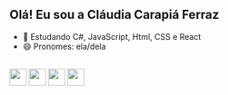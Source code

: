 ## Olá! Eu sou a Cláudia Carapiá Ferraz

- 🌱 Estudando C#, JavaScript, Html, CSS e React
- 😄 Pronomes: ela/dela

<div style="display inline-block"> <br>
    <img align="center" height="30" width "40" src="https://cdn.jsdelivr.net/gh/devicons/devicon/icons/csharp/csharp-original.svg" />
    <img align="center" height="30" width "40" src="https://cdn.jsdelivr.net/gh/devicons/devicon/icons/javascript/javascript-original.svg" />
    <img align="center" height="30" width "40" src="https://cdn.jsdelivr.net/gh/devicons/devicon/icons/html5/html5-original.svg" />
    <img align="center" height="30" width "40" src="https://cdn.jsdelivr.net/gh/devicons/devicon/icons/css3/css3-original.svg"/>
</div>

<!--
 🔭
- 👯 I’m looking to collaborate on ...
- 🤔 I’m looking for help with ...
- 💬 Ask me about ...
- 📫 How to reach me: ...
- ⚡ Fun fact: ...
-->
